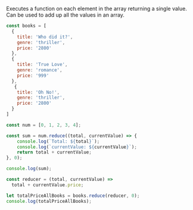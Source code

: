 Executes a function on each element in the array returning a single value.
Can be used to add up all the values in an array.

```javascript
const books = [
  {
    title: 'Who did it?',
    genre: 'thriller',
    price: '2800'
  },
  { 
    title: 'True Love',
    genre: 'romance',
    price: '999'
  },
   { 
    title: 'Oh No!',
    genre: 'thriller',
    price: '2800'
  }
]

const num = [0, 1, 2, 3, 4];

const sum = num.reduce((total, currentValue) => {
	console.log(`Total: ${total}`);
	console.log(`currentValue: ${currentValue}`);
	return total + currentValue;
}, 0);

console.log(sum);

const reducer = (total, currentValue) =>
  total + currentValue.price;

let totalPriceAllBooks = books.reduce(reducer, 0);
console.log(totalPriceAllBooks);
```

